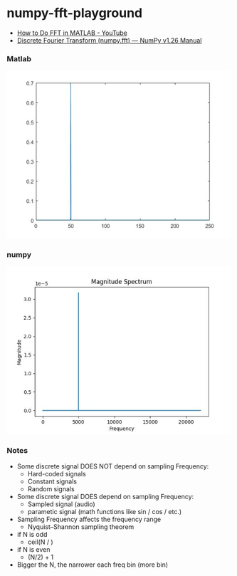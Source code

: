 numpy-fft-playground
====================
- [How to Do FFT in MATLAB - YouTube](https://www.youtube.com/watch?v=XEbV7WfoOSE)
- [Discrete Fourier Transform (numpy.fft) — NumPy v1.26 Manual](https://numpy.org/doc/stable/reference/routines.fft.html)

### Matlab
![](./matlab/0.7_magnitude_50hz.jpg)

### numpy
![](./output.jpg)

### Notes
- Some discrete signal DOES NOT depend on sampling Frequency:
  - Hard-coded signals
  - Constant signals
  - Random signals
- Some discrete signal DOES depend on sampling Frequency:
  - Sampled signal (audio)
  - parametic signal (math functions like sin / cos / etc.)
- Sampling Frequency affects the frequency range
  - Nyquist–Shannon sampling theorem
- if N is odd
  - ceil(N / )
- if N is even
  - (N/2) + 1
- Bigger the N, the narrower each freq bin (more bin)
